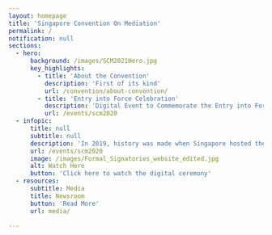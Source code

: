 ```yaml
---
layout: homepage
title: 'Singapore Convention On Mediation'
permalink: /
notification: null
sections:
  - hero:
      background: /images/SCM2021Hero.jpg
      key_highlights:
        - title: 'About the Convention'
          description: 'First of its kind'
          url: /convention/about-convention/
        - title: 'Entry into Force Celebration'
          description: 'Digital Event to Commemorate the Entry into Force of the Convention'
          url: /events/scm2020
  - infopic:
      title: null
      subtitle: null
      description: 'In 2019, history was made when Singapore hosted the signing ceremony where 46 countries signed the Singapore Convention on Mediation, with more coming on board after. To-date, Singapore, Fiji, Qatar, Saudi Arabia, Belarus and Ecuador have deposited their respective instruments of ratification or approval. <br><br>On 12 September 2020, we celebrated the entry into force of the Singapore Convention on Mediation. <a href="/events/scm2020">Click here</a> to watch the digital ceremony.'
      url: /events/scm2020
      image: /images/Formal_Signatories_website_edited.jpg
      alt: Watch Here
      button: 'Click here to watch the digital ceremony'
  - resources:
      subtitle: Media
      title: Newsroom
      button: 'Read More'
      url: media/

---
```



<!-- Type your notification here - the notification bar will not appear if this is empty. For other changes, refer to _data/homepage.yml to edit the homepage -->
<!-- This website is in beta - your valuable [feedback](https://form.sg/#!/forms/govtech/5a9ce876b3a3b6006e6b8335){:target="_blank"} will help us in improving it.-->
